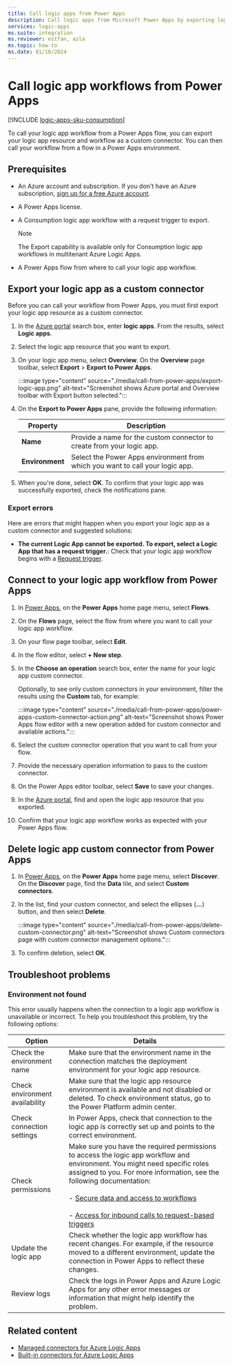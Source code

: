 ```yaml
---
title: Call logic apps from Power Apps
description: Call logic apps from Microsoft Power Apps by exporting logic apps as custom connectors.
services: logic-apps
ms.suite: integration
ms.reviewer: estfan, azla
ms.topic: how-to
ms.date: 01/10/2024
---
```


# Call logic app workflows from Power Apps

[!INCLUDE [logic-apps-sku-consumption](~/reusable-content/ce-skilling/azure/includes/logic-apps-sku-consumption.md)]

To call your logic app workflow from a Power Apps flow, you can export your logic app resource and workflow as a custom connector. You can then call your workflow from a flow in a Power Apps environment.

## Prerequisites

* An Azure account and subscription. If you don't have an Azure subscription, [sign up for a free Azure account](https://azure.microsoft.com/free/?WT.mc_id=A261C142F).

* A Power Apps license.

* A Consumption logic app workflow with a request trigger to export.

  > [!NOTE]
  >
  > The Export capability is available only for Consumption logic app workflows in multitenant Azure Logic Apps.

* A Power Apps flow from where to call your logic app workflow.

## Export your logic app as a custom connector

Before you can call your workflow from Power Apps, you must first export your logic app resource as a custom connector.

1. In the [Azure portal](https://portal.azure.com) search box, enter **logic apps**. From the results, select **Logic apps**.

1. Select the logic app resource that you want to export.

1. On your logic app menu, select **Overview**. On the **Overview** page toolbar, select **Export** > **Export to Power Apps**.

   :::image type="content" source="./media/call-from-power-apps/export-logic-app.png" alt-text="Screenshot shows Azure portal and Overview toolbar with Export button selected.":::

1. On the **Export to Power Apps** pane, provide the following information:

   | Property | Description |
   |----------|-------------|
   | **Name** | Provide a name for the custom connector to create from your logic app. 
   | **Environment** | Select the Power Apps environment from which you want to call your logic app. 

1. When you're done, select **OK**. To confirm that your logic app was successfully exported, check the notifications pane.

### Export errors

Here are errors that might happen when you export your logic app as a custom connector and suggested solutions:

* **The current Logic App cannot be exported. To export, select a Logic App that has a request trigger.**: Check that your logic app workflow begins with a [Request trigger](../connectors/connectors-native-reqres.md).

## Connect to your logic app workflow from Power Apps

1. In [Power Apps](https://powerapps.microsoft.com/), on the **Power Apps** home page menu, select **Flows**.

1. On the **Flows** page, select the flow from where you want to call your logic app workflow.

1. On your flow page toolbar, select **Edit**.

1. In the flow editor, select **&#43; New step**.

1. In the **Choose an operation** search box, enter the name for your logic app custom connector.

   Optionally, to see only custom connectors in your environment, filter the results using the **Custom** tab, for example:

   :::image type="content" source="./media/call-from-power-apps/power-apps-custom-connector-action.png" alt-text="Screenshot shows Power Apps flow editor with a new operation added for custom connector and available actions.":::

1. Select the custom connector operation that you want to call from your flow.

1. Provide the necessary operation information to pass to the custom connector.

1. On the Power Apps editor toolbar, select **Save** to save your changes. 

1. In the [Azure portal](https://portal.azure.com), find and open the logic app resource that you exported.

1. Confirm that your logic app workflow works as expected with your Power Apps flow.

## Delete logic app custom connector from Power Apps

1. In [Power Apps](https://powerapps.microsoft.com), on the **Power Apps** home page menu, select **Discover**. On the **Discover** page, find the **Data** tile, and select **Custom connectors**.

1. In the list, find your custom connector, and select the ellipses (**...**) button, and then select **Delete**.

   :::image type="content" source="./media/call-from-power-apps/delete-custom-connector.png" alt-text="Screenshot shows Custom connectors page with custom connector management options.":::

1. To confirm deletion, select **OK**.

## Troubleshoot problems

### Environment not found

This error usually happens when the connection to a logic app workflow is unavailable or incorrect. To help you troubleshoot this problem, try the following options:

| Option | Details |
|---|---|
| Check the environment name | Make sure that the environment name in the connection matches the deployment environment for your logic app resource. |
| Check environment availability | Make sure that the logic app resource environment is available and not disabled or deleted. To check environment status, go to the Power Platform admin center. |
| Check connection settings | In Power Apps, check that connection to the logic app is correctly set up and points to the correct environment. |
| Check permissions | Make sure you have the required permissions to access the logic app workflow and environment. You might need specific roles assigned to you. For more information, see the following documentation: <br><br>- [Secure data and access to workflows](/azure/logic-apps/logic-apps-securing-a-logic-app?tabs=azure-portal#access-to-logic-app-operations) <br><br>- [Access for inbound calls to request-based triggers](/azure/logic-apps/logic-apps-securing-a-logic-app?tabs=azure-portal#access-for-inbound-calls-to-request-based-triggers) |
| Update the logic app | Check whether the logic app workflow has recent changes. For example, if the resource moved to a different environment, update the connection in Power Apps to reflect these changes. |
| Review logs | Check the logs in Power Apps and Azure Logic Apps for any other error messages or information that might help identify the problem. |

## Related content

* [Managed connectors for Azure Logic Apps](/connectors/connector-reference/connector-reference-logicapps-connectors)
* [Built-in connectors for Azure Logic Apps](../connectors/built-in.md)
